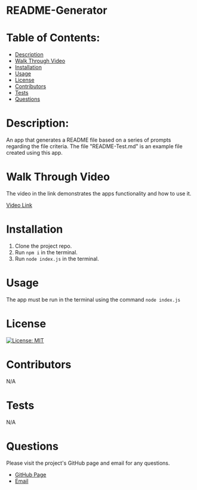 # README-Generator

<h1>Table of Contents:</h1>
<ul>
  <li><a href="#description">Description</a></li>
  <li><a href="#walk-thru">Walk Through Video</a></li>
  <li><a href="#installation">Installation</a></li>
  <li><a href="#usage">Usage</a></li>
  <li><a href="#license">License</a></li>
  <li><a href="#contributors">Contributors</a></li>
  <li><a href="#tests">Tests</a></li>
  <li><a href="#questions">Questions</a></li>
</ul>

<h1 id="description">Description:</h1>
<p>An app that generates a README file based on a series of prompts regarding the file criteria. The file "README-Test.md" is an example file created using this app.</p>

<h1 id="walk-thru">Walk Through Video</h1>
<p>The video in the link demonstrates the apps functionality and how to use it.</p>
<a href="https://drive.google.com/file/d/1N9Me9wg0IDMQn24IdJMDP2ef0OUHeem9/view">Video Link</a>

<h1 id="installation">Installation</h1>

1. Clone the project repo. 
2. Run `npm i` in the terminal. 
3. Run `node index.js` in the terminal.

<h1 id="usage">Usage</h1>

The app must be run in the terminal using the command `node index.js`

<h1 id="license">License</h1>

[![License: MIT](https://img.shields.io/badge/License-MIT-yellow.svg)](https://opensource.org/licenses/MIT)

<h1 id="contributors">Contributors</h1>
<p>N/A</p>

<h1 id="tests">Tests</h1>
<p>N/A</p>

<h1 id="questions">Questions</h1>
<p>Please visit the project's GitHub page and email for any questions.</p>

- <a href="https://github.com/ktkyletran">GitHub Page</a>
- <a href="mailto: ktkyletran@gmail.com>">Email</a>
